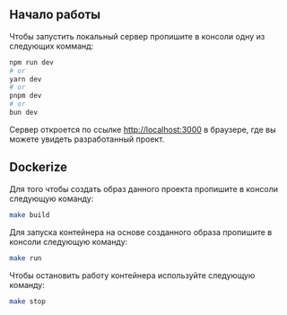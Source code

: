 ## Начало работы

Чтобы запустить локальный сервер пропишите в консоли одну из следующих комманд:

```bash
npm run dev
# or
yarn dev
# or
pnpm dev
# or
bun dev
```

Сервер откроется по ссылке [http://localhost:3000](http://localhost:3000) в браузере, где вы можете увидеть разработанный проект.

## Dockerize

Для того чтобы создать образ данного проекта пропишите в консоли следующую команду:

```bash
make build
```

Для запуска контейнера на основе созданного образа пропишите в консоли следующую команду:

```bash
make run
```

Чтобы остановить работу контейнера используйте следующую команду:

```bash
make stop
```
